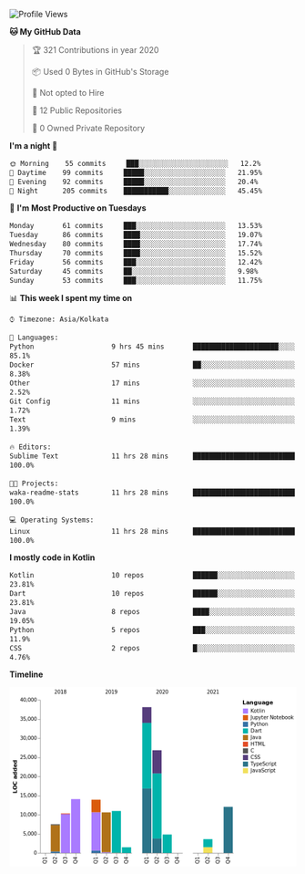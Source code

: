 <!--START_SECTION:waka-->
![Profile Views](http://img.shields.io/badge/Profile%20Views-310-blue)

**🐱 My GitHub Data** 

> 🏆 321 Contributions in year 2020
 > 
> 📦 Used 0 Bytes in GitHub's Storage 
 > 
> 🚫 Not opted to Hire
 > 
> 📜 12 Public Repositories 
 > 
> 🔑 0 Owned Private Repository 
 > 
**I'm a night 🦉** 

```text
🌞 Morning    55 commits     ███░░░░░░░░░░░░░░░░░░░░░░   12.2% 
🌆 Daytime    99 commits     █████░░░░░░░░░░░░░░░░░░░░   21.95% 
🌃 Evening    92 commits     █████░░░░░░░░░░░░░░░░░░░░   20.4% 
🌙 Night      205 commits    ███████████░░░░░░░░░░░░░░   45.45%

```
📅 **I'm Most Productive on Tuesdays** 

```text
Monday       61 commits     ███░░░░░░░░░░░░░░░░░░░░░░   13.53% 
Tuesday      86 commits     ████░░░░░░░░░░░░░░░░░░░░░   19.07% 
Wednesday    80 commits     ████░░░░░░░░░░░░░░░░░░░░░   17.74% 
Thursday     70 commits     ████░░░░░░░░░░░░░░░░░░░░░   15.52% 
Friday       56 commits     ███░░░░░░░░░░░░░░░░░░░░░░   12.42% 
Saturday     45 commits     ██░░░░░░░░░░░░░░░░░░░░░░░   9.98% 
Sunday       53 commits     ███░░░░░░░░░░░░░░░░░░░░░░   11.75%

```


📊 **This week I spent my time on** 

```text
⌚︎ Timezone: Asia/Kolkata

💬 Languages: 
Python                   9 hrs 45 mins       █████████████████████░░░░   85.1% 
Docker                   57 mins             ██░░░░░░░░░░░░░░░░░░░░░░░   8.38% 
Other                    17 mins             ░░░░░░░░░░░░░░░░░░░░░░░░░   2.52% 
Git Config               11 mins             ░░░░░░░░░░░░░░░░░░░░░░░░░   1.72% 
Text                     9 mins              ░░░░░░░░░░░░░░░░░░░░░░░░░   1.39%

🔥 Editors: 
Sublime Text             11 hrs 28 mins      █████████████████████████   100.0%

🐱‍💻 Projects: 
waka-readme-stats        11 hrs 28 mins      █████████████████████████   100.0%

💻 Operating Systems: 
Linux                    11 hrs 28 mins      █████████████████████████   100.0%

```

**I mostly code in Kotlin** 

```text
Kotlin                   10 repos            ██████░░░░░░░░░░░░░░░░░░░   23.81% 
Dart                     10 repos            ██████░░░░░░░░░░░░░░░░░░░   23.81% 
Java                     8 repos             ████░░░░░░░░░░░░░░░░░░░░░   19.05% 
Python                   5 repos             ███░░░░░░░░░░░░░░░░░░░░░░   11.9% 
CSS                      2 repos             █░░░░░░░░░░░░░░░░░░░░░░░░   4.76%

```


**Timeline**

![Chart not found](https://github.com/prabhatdev/prabhatdev/blob/master/charts/bar_graph.png) 


<!--END_SECTION:waka-->

